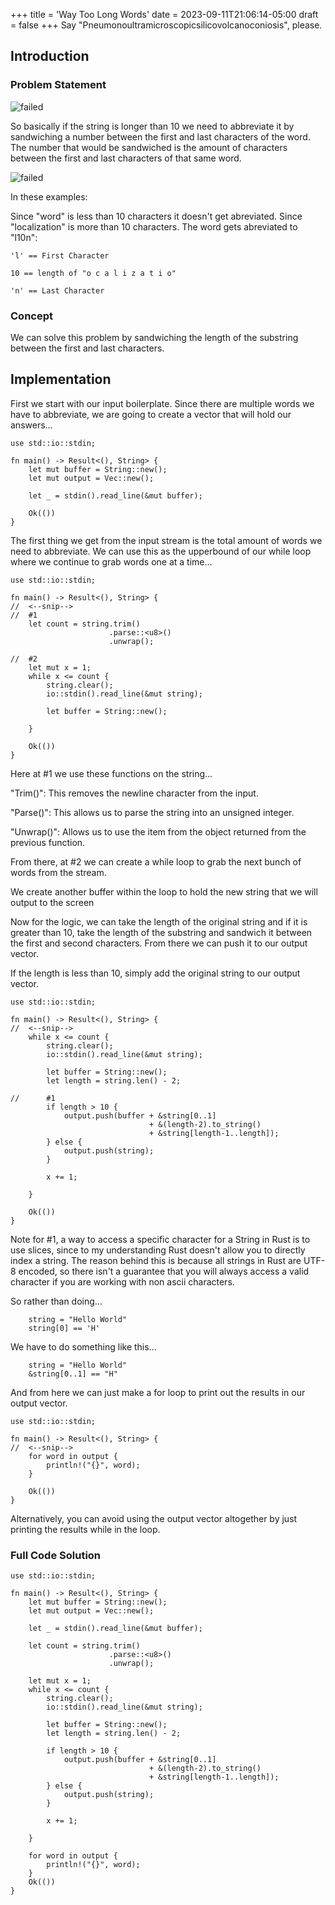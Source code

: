 +++
title = 'Way Too Long Words'
date = 2023-09-11T21:06:14-05:00
draft = false
+++
Say "Pneumonoultramicroscopicsilicovolcanoconiosis", please.
<!--more-->
## Introduction
### Problem Statement
![failed](/images/compprog/WayTooLongWords/ProblemStatement.png)

So basically if the string is longer than 10 we need to abbreviate it by 
sandwiching a number between the first and last characters of the word. The 
number that would be sandwiched is the amount of characters between the first 
and last characters of that same word.

![failed](/images/compprog/WayTooLongWords/input1.png)

In these examples:

Since "word" is less than 10 characters it doesn't get abreviated.
Since "localization" is more than 10 characters. The word gets abreviated to
"l10n":

``` 'l' == First Character ```

```10 == length of "o c a l i z a t i o"```

```'n' == Last Character```

### Concept
We can solve this problem by sandwiching  the length of the substring between the
first and last characters.

## Implementation

First we start with our input boilerplate. Since there are multiple words we 
have to abbreviate, we are going to create a vector that will hold our 
answers\.\.\.
    
    use std::io::stdin;

    fn main() -> Result<(), String> {
        let mut buffer = String::new();
        let mut output = Vec::new();

        let _ = stdin().read_line(&mut buffer);

        Ok(())
    }

The first thing we get from the input stream is the total amount of words we
need to abbreviate. We can use this as the upperbound of our while loop where 
we continue to grab words one at a time\.\.\.

    use std::io::stdin;

    fn main() -> Result<(), String> {
    //  <--snip-->
    //  #1
        let count = string.trim()
                          .parse::<u8>()
                          .unwrap();

    //  #2
        let mut x = 1; 
        while x <= count {
            string.clear();
            io::stdin().read_line(&mut string);

            let buffer = String::new();

        }

        Ok(())
    }

Here at #1 we use these functions on the string\.\.\.

"Trim()": This removes the newline character from the input.

"Parse()": This allows us to parse the string into an unsigned integer.

"Unwrap()": Allows us to use the item from the object returned from the previous
            function.

From there, at #2 we can create a while loop to grab the next bunch of words 
from the stream. 

We create another buffer within the loop to hold the new string
that we will output to the screen

Now for the logic, we can take the length of the original string
and if it is greater than 10, take the length of the substring and sandwich it
between the first and second characters. From there we can push it to our 
output vector.

If the length is less than 10, simply add the original string to our output
vector.

    use std::io::stdin;

    fn main() -> Result<(), String> {
    //  <--snip-->
        while x <= count {
            string.clear();
            io::stdin().read_line(&mut string);

            let buffer = String::new();
            let length = string.len() - 2;

    //      #1
            if length > 10 {
                output.push(buffer + &string[0..1] 
                                   + &(length-2).to_string() 
                                   + &string[length-1..length]);
            } else {
                output.push(string);
            }

            x += 1;

        }

        Ok(())
    }

Note for #1, a way to access a specific character for a String in Rust is to 
use slices, since to my understanding Rust doesn't allow you to directly 
index a string. The reason behind this is because all strings in Rust are 
UTF-8 encoded, so there isn't a guarantee that you will always access a valid
character if you are working with non ascii characters.

So rather than doing\.\.\.

``` 
    string = "Hello World"
    string[0] == 'H' 
```


We have to do something like this\.\.\.

```
    string = "Hello World"
    &string[0..1] == "H"
```

And from here we can just make a for loop to print out the results in our 
output vector.

    use std::io::stdin;

    fn main() -> Result<(), String> {
    //  <--snip-->
        for word in output {
            println!("{}", word);
        }

        Ok(())
    }

Alternatively, you can avoid using the output vector altogether by just 
printing the results while in the loop.

### Full Code Solution

    use std::io::stdin;

    fn main() -> Result<(), String> {
        let mut buffer = String::new();
        let mut output = Vec::new();

        let _ = stdin().read_line(&mut buffer);

        let count = string.trim()
                          .parse::<u8>()
                          .unwrap();

        let mut x = 1; 
        while x <= count {
            string.clear();
            io::stdin().read_line(&mut string);

            let buffer = String::new();
            let length = string.len() - 2;

            if length > 10 {
                output.push(buffer + &string[0..1] 
                                   + &(length-2).to_string() 
                                   + &string[length-1..length]);
            } else {
                output.push(string);
            }

            x += 1;

        }

        for word in output {
            println!("{}", word);
        }
        Ok(())
    }

